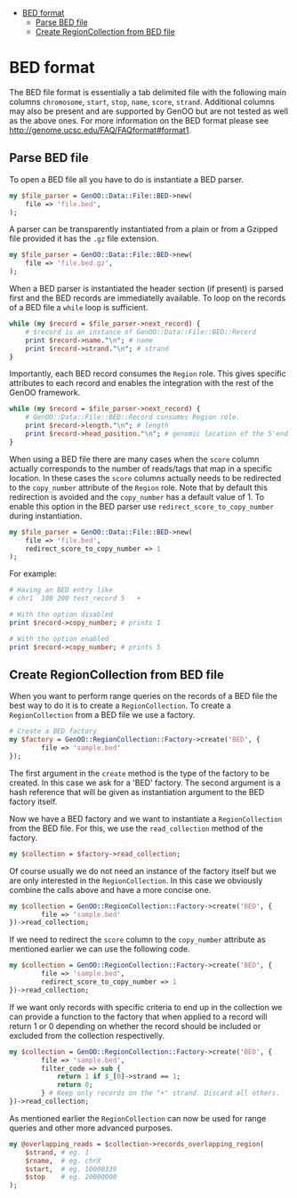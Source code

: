 - [BED format](#bed-format)
	- [Parse BED file](#parse-bed-file)
	- [Create RegionCollection from BED file](#create-regioncollection-from-bed-file)

# BED format
The BED file format is essentially a tab delimited file with the following main columns `chromosome`, `start`, `stop`, `name`, `score`, `strand`.
Additional columns may also be present and are supported by GenOO but are not tested as well as the above ones.
For more information on the BED format please see http://genome.ucsc.edu/FAQ/FAQformat#format1.

## Parse BED file
To open a BED file all you have to do is instantiate a BED parser.
```perl
my $file_parser = GenOO::Data::File::BED->new(
	file => 'file.bed',
);
```
A parser can be transparently instantiated from a plain or from a Gzipped file provided it has the `.gz` file extension.
```perl
my $file_parser = GenOO::Data::File::BED->new(
	file => 'file.bed.gz',
);
```

When a BED parser is instantiated the header section (if present) is parsed first and the BED records are immediatelly available.
To loop on the records of a BED file a `while` loop is sufficient.
```perl
while (my $record = $file_parser->next_record) {
	# $record is an instance of GenOO::Data::File::BED::Record
	print $record->name."\n"; # name
	print $record->strand."\n"; # strand
}
```

Importantly, each BED record consumes the `Region` role. This gives specific attributes to each record and enables the integration with the rest of the GenOO framework.
```perl
while (my $record = $file_parser->next_record) {
	# GenOO::Data::File::BED::Record consumes Region role.
	print $record->length."\n"; # length
	print $record->head_position."\n"; # genomic location of the 5'end of the read
}
```

When using a BED file there are many cases when the `score` column actually corresponds to the number of reads/tags that map in a specific location. In these cases the `score` columns actually needs to be redirected to the `copy_number` attribute of the `Region` role. Note that by default this redirection is avoided and the `copy_number` has a default value of 1.
To enable this option in the BED parser use `redirect_score_to_copy_number` during instantiation.
```perl
my $file_parser = GenOO::Data::File::BED->new(
	file => 'file.bed',
	redirect_score_to_copy_number => 1
);
```

For example:
```perl
# Having an BED entry like
# chr1	100	200	test_record	5	+

# With the option disabled
print $record->copy_number; # prints 1

# With the option enabled
print $record->copy_number; # prints 5
```

## Create RegionCollection from BED file
When you want to perform range queries on the records of a BED file the best way to do it is to create a `RegionCollection`.
To create a `RegionCollection` from a BED file we use a factory.

```perl
# Create a BED factory
my $factory = GenOO::RegionCollection::Factory->create('BED', {
		file => 'sample.bed'
});
```
The first argument in the `create` method is the type of the factory to be created. In this case we ask for a 'BED' factory. The second argument is a hash reference that will be given as instantiation argument to the BED factory itself.

Now we have a BED factory and we want to instantiate a `RegionCollection` from the BED file. For this, we use the `read_collection` method of the factory.
```perl
my $collection = $factory->read_collection;
```

Of course usually we do not need an instance of the factory itself but we are only interested in the `RegionCollection`. In this case we obviously combine the calls above and have a more concise one.
```perl
my $collection = GenOO::RegionCollection::Factory->create('BED', {
		file => 'sample.bed'
})->read_collection;
```

If we need to redirect the `score` column to the `copy_number` attribute as mentioned earlier we can use the following code.
```perl
my $collection = GenOO::RegionCollection::Factory->create('BED', {
		file => 'sample.bed',
		redirect_score_to_copy_number => 1
})->read_collection;

```
If we want only records with specific criteria to end up in the collection we can provide a function to the factory that when applied to a record will return 1 or 0 depending on whether the record should be included or excluded from the collection respectivelly.
```perl
my $collection = GenOO::RegionCollection::Factory->create('BED', {
		file => 'sample.bed',
		filter_code => sub {
			return 1 if $_[0]->strand == 1;
			return 0;
		} # Keep only records on the "+" strand. Discard all others.
})->read_collection;
```

As mentioned earlier the `RegionCollection` can now be used for range queries and other more advanced purposes.
```perl
my @overlapping_reads = $collection->records_overlapping_region(
	$strand, # eg. 1
	$rname,  # eg. chrX
	$start,  # eg. 10000339
	$stop    # eg. 20000000
);
```